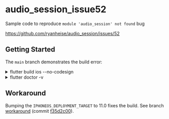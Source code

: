 # audio_session_issue52

Sample code to reproduce `module 'audio_session' not found` bug

https://github.com/ryanheise/audio_session/issues/52

## Getting Started

The `main` branch demonstrates the build error:

<details>

<summary>flutter build ios --no-codesign</summary>

```
Running "flutter pub get" in audio_session_issue52...              616ms
Warning: Building for device with codesigning disabled. You will have to
manually codesign before deploying to device.
Building com.daohoangson.audioSessionIssue52 for device (ios-release)...
Running pod install...                                           1,945ms
Running Xcode build...                                                  
 └─Compiling, linking and signing...                        844ms
Xcode build done.                                           30.6s
Failed to build iOS app
Error output from Xcode build:
↳
    ** BUILD FAILED **


Xcode's output:
↳
    Writing result bundle at path:
    	/var/folders/17/pp2qvl7n1rd60k_xpt6jn84r0000gn/T/flutter_tools.6Q0PUd/flutt
    	er_ios_build_temp_dir1eVzkx/temporary_xcresult_bundle

    /xxx/audio_session_issue52/ios/Runner/GeneratedPluginRegistrant.m:12:9: fatal error: module 'audio_session' not found
    @import audio_session;
     ~~~~~~~^~~~~~~~~~~~~
    1 error generated.
    note: Using new build system
    note: Planning
    note: Build preparation complete
    note: Building targets in dependency order

    Result bundle written to path:
    	/var/folders/17/pp2qvl7n1rd60k_xpt6jn84r0000gn/T/flutter_tools.6Q0PUd/flutt
    	er_ios_build_temp_dir1eVzkx/temporary_xcresult_bundle


Parse Issue (Xcode): Module 'audio_session' not found
/xxx/audio_session_issue52/ios/Runner/GeneratedPluginRegistrant.m:11:8


Encountered error while building for device.
```

</details>

<details>

<summary>flutter doctor -v</summary>

```
[✓] Flutter (Channel stable, 2.10.3, on macOS 11.3 20E232 darwin-x64, locale en)
    • Flutter version 2.10.3 at /xxx
    • Upstream repository https://github.com/flutter/flutter.git
    • Framework revision 7e9793dee1 (4 weeks ago), 2022-03-02 11:23:12 -0600
    • Engine revision bd539267b4
    • Dart version 2.16.1
    • DevTools version 2.9.2

[✓] Android toolchain - develop for Android devices (Android SDK version
    33.0.0-rc2)
    • Android SDK at /xxx
    • Platform android-31, build-tools 33.0.0-rc2
    • ANDROID_HOME = /xxx
    • Java binary at: /Applications/Android Studio.app/Contents/jre/Contents/Home/bin/java
    • Java version OpenJDK Runtime Environment (build 11.0.10+0-b96-7281165)
    • All Android licenses accepted.

[✓] Xcode - develop for iOS and macOS (Xcode 13.2.1)
    • Xcode at /Applications/Xcode.app/Contents/Developer
    • CocoaPods version 1.11.2

[✓] Chrome - develop for the web
    • Chrome at /Applications/Google Chrome.app/Contents/MacOS/Google Chrome

[✓] Android Studio (version 2020.3)
    • Android Studio at /Applications/Android Studio.app/Contents
    • Flutter plugin can be installed from:
      🔨 https://plugins.jetbrains.com/plugin/9212-flutter
    • Dart plugin can be installed from:
      🔨 https://plugins.jetbrains.com/plugin/6351-dart
    • Java version OpenJDK Runtime Environment (build 11.0.10+0-b96-7281165)

[✓] VS Code (version 1.66.0)
    • VS Code at /Applications/Visual Studio Code.app/Contents
    • Flutter extension version 3.36.0

[✓] Connected device (2 available)
    • macOS (desktop) • macos  • darwin-x64     • macOS 11.3 20E232 darwin-x64
    • Chrome (web)    • chrome • web-javascript • Google Chrome 100.0.4896.60

[✓] HTTP Host Availability
    • All required HTTP hosts are available

• No issues found!
```

</details>

## Workaround

Bumping the `IPHONEOS_DEPLOYMENT_TARGET` to 11.0 fixes the build.
See branch [workaround](https://github.com/daohoangson/flutter-audio_session-issue52/tree/workaround)
(commit [f35d2c00](https://github.com/daohoangson/flutter-audio_session-issue52/commit/f35d2c001ceaafc8579065167fe1a44deb36ad0a)).
